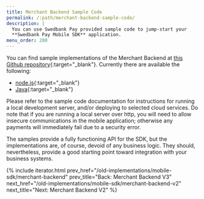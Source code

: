```yaml
---
title: Merchant Backend Sample Code
permalink: /:path/merchant-backend-sample-code/
description: |
  You can use Swedbank Pay provided sample code to jump-start your
  **Swedbank Pay Mobile SDK** application.
menu_order: 200
---
```


You can find sample implementations of the Merchant Backend at
[this Github repository][backend-samples]{:target="_blank"}. Currently there are
available the following:

*   [node.js][node-sample]{:target="_blank"}
*   [Java][java-sample]{:target="_blank"}

Please refer to the sample code documentation for instructions for running a
local development server, and/or deploying to selected cloud services. Do note
that if you are running a local server over http, you will need to allow
insecure communications in the mobile application; otherwise any payments will
immediately fail due to a security error.

The samples provide a fully functioning API for the SDK, but the implementations
are, of course, devoid of any business logic. They should, nevertheless, provide
a good starting point toward integration with your business systems.

{% include iterator.html prev_href="/old-implementations/mobile-sdk/merchant-backend"
                         prev_title="Back: Merchant Backend V3"
                         next_href="/old-implementations/mobile-sdk/merchant-backend-v2"
                         next_title="Next: Merchant Backend V2" %}

[backend-samples]: https://github.com/SwedbankPay/swedbank-pay-sdk-mobile-example-merchant
[node-sample]: https://github.com/SwedbankPay/swedbank-pay-sdk-mobile-example-merchant/tree/main/examples/node.js/README.md
[java-sample]: https://github.com/SwedbankPay/swedbank-pay-sdk-mobile-example-merchant/tree/main/examples/java/merchant/README.md
